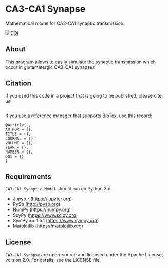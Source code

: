 # CA3-CA1 Synapse
Mathematical model for CA3-CA1 synaptic transmission.

[![DOI]()]()

## About
This program allows to easily simulate the synaptic transmission which occur in glutamatergic CA3-CA1 synapses


## Citation
If you used this code in a project that is going to be published, please cite us:

```

```

If you use a reference manager that supports BibTex, use this record:
```
@Article{ ,
AUTHOR = {},
TITLE = {},
JOURNAL = {},
VOLUME = {},
YEAR = {},
NUMBER = {},
DOI = {}
}
```

## Requirements
`CA3-CA1 Synaptic Model` should run on Python 3.x.

  * Jupyter (https://jupyter.org)
* PySb (http://pysb.org)
* NumPy (https://numpy.org)
* ScyPy (https://www.scipy.org)
* SymPy == 1.5.1 (https://www.sympy.org)
* Matplotlib (https://matplotlib.org)


## License
`CA3-CA1 Synapse` are open-source and licensed under the  Apache License, version 2.0.
For details, see the LICENSE file.
